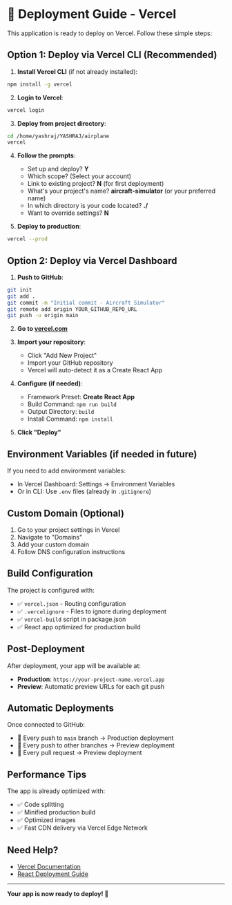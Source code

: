 # 🚀 Deployment Guide - Vercel

This application is ready to deploy on Vercel. Follow these simple steps:

## Option 1: Deploy via Vercel CLI (Recommended)

1. **Install Vercel CLI** (if not already installed):
```bash
npm install -g vercel
```

2. **Login to Vercel**:
```bash
vercel login
```

3. **Deploy from project directory**:
```bash
cd /home/yashraj/YASHRAJ/airplane
vercel
```

4. **Follow the prompts**:
   - Set up and deploy? **Y**
   - Which scope? (Select your account)
   - Link to existing project? **N** (for first deployment)
   - What's your project's name? **aircraft-simulator** (or your preferred name)
   - In which directory is your code located? **./** 
   - Want to override settings? **N**

5. **Deploy to production**:
```bash
vercel --prod
```

## Option 2: Deploy via Vercel Dashboard

1. **Push to GitHub**:
```bash
git init
git add .
git commit -m "Initial commit - Aircraft Simulator"
git remote add origin YOUR_GITHUB_REPO_URL
git push -u origin main
```

2. **Go to [vercel.com](https://vercel.com)**

3. **Import your repository**:
   - Click "Add New Project"
   - Import your GitHub repository
   - Vercel will auto-detect it as a Create React App

4. **Configure (if needed)**:
   - Framework Preset: **Create React App**
   - Build Command: `npm run build`
   - Output Directory: `build`
   - Install Command: `npm install`

5. **Click "Deploy"**

## Environment Variables (if needed in future)

If you need to add environment variables:
- In Vercel Dashboard: Settings → Environment Variables
- Or in CLI: Use `.env` files (already in `.gitignore`)

## Custom Domain (Optional)

1. Go to your project settings in Vercel
2. Navigate to "Domains"
3. Add your custom domain
4. Follow DNS configuration instructions

## Build Configuration

The project is configured with:
- ✅ `vercel.json` - Routing configuration
- ✅ `.vercelignore` - Files to ignore during deployment
- ✅ `vercel-build` script in package.json
- ✅ React app optimized for production build

## Post-Deployment

After deployment, your app will be available at:
- **Production**: `https://your-project-name.vercel.app`
- **Preview**: Automatic preview URLs for each git push

## Automatic Deployments

Once connected to GitHub:
- 🔄 Every push to `main` branch → Production deployment
- 🔄 Every push to other branches → Preview deployment
- 🔄 Every pull request → Preview deployment

## Performance Tips

The app is already optimized with:
- ✅ Code splitting
- ✅ Minified production build
- ✅ Optimized images
- ✅ Fast CDN delivery via Vercel Edge Network

## Need Help?

- [Vercel Documentation](https://vercel.com/docs)
- [React Deployment Guide](https://create-react-app.dev/docs/deployment/)

---

**Your app is now ready to deploy! 🎉**
